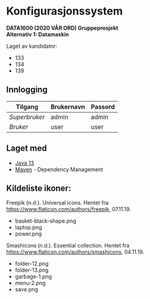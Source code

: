 # Konfigurasjonssystem
**DATA1600 (2020 VÅR ORD) Gruppeprosjekt**\
**Alternativ 1: Datamaskin**

Laget av kandidatnr:
* 133
* 134
* 139

## Innlogging

| Tilgang       | Brukernavn | Passord |
|---------------|------------|---------|
| *Superbruker* | admin      | admin   |
| *Bruker*      | user       | user    |

## Laget med
* [Java 13](https://www.oracle.com/java/technologies/javase-jdk13-downloads.html) 
* [Maven](https://maven.apache.org/) - Dependency Management

## Kildeliste ikoner:

Freepik (n.d.). Universal icons. Hentet fra https://www.flaticon.com/authors/freepik, 07.11.19.  
* basket-black-shape.png
* laptop.png
* power.png
 
Smashicons (n.d.). Essential collection. Hentet fra https://www.flaticon.com/authors/smashicons, 04.11.19.
* folder-12.png
* folder-13.png
* garbage-1.png
* menu-2.png
* save.png      

